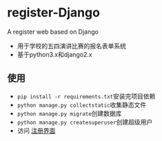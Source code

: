 # register-Django
A register web based on Django
* 用于学校的五四演讲比赛的报名表单系统
* 基于python3.x和django2.x
## 使用
* ```pip install -r requirements.txt```安装完项目依赖
* ```python manage.py collectstatic```收集静态文件
* ```python manage.py migrate```创建数据库
* ```python manage.py createsuperuser```创建超级用户
* 访问  [注册界面](http://127.0.0.1:8000/register)
